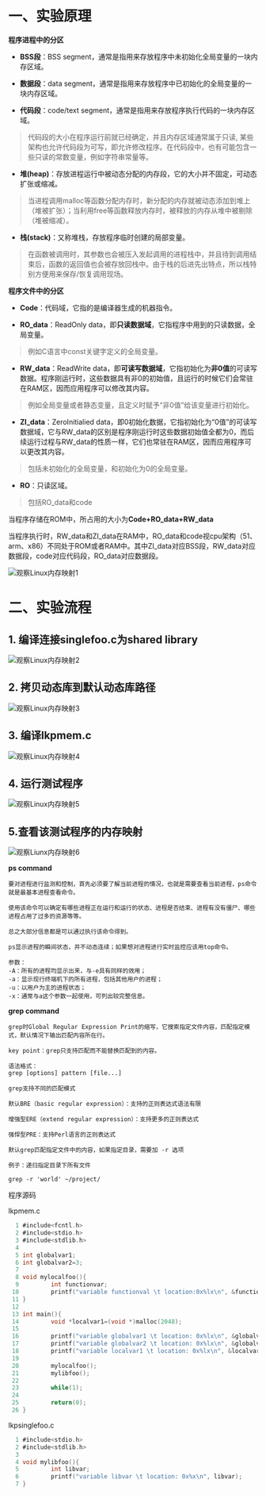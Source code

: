 # 一、实验原理

**程序进程中的分区**

* **BSS段**：BSS segment，通常是指用来存放程序中未初始化全局变量的一块内存区域。

* **数据段**：data segment，通常是指用来存放程序中已初始化的全局变量的一块内存区域。

* **代码段**：code/text segment，通常是指用来存放程序执行代码的一块内存区域。
> 代码段的大小在程序运行前就已经确定，并且内存区域通常属于只读, 某些架构也允许代码段为可写，即允许修改程序。在代码段中，也有可能包含一些只读的常数变量，例如字符串常量等。

* **堆(heap)**：存放进程运行中被动态分配的内存段，它的大小并不固定，可动态扩张或缩减。
> 当进程调用malloc等函数分配内存时，新分配的内存就被动态添加到堆上（堆被扩张）；当利用free等函数释放内存时，被释放的内存从堆中被剔除（堆被缩减）。

* **栈(stack)**：又称堆栈，存放程序临时创建的局部变量。
> 在函数被调用时，其参数也会被压入发起调用的进程栈中，并且待到调用结束后，函数的返回值也会被存放回栈中。由于栈的后进先出特点，所以栈特别方便用来保存/恢复调用现场。


**程序文件中的分区**

* **Code**：代码域，它指的是编译器生成的机器指令。

* **RO_data**：ReadOnly data，即**只读数据域**，它指程序中用到的只读数据，全局变量。
> 例如C语言中const关键字定义的全局变量。

* **RW_data**：ReadWrite data，即**可读写数据域**，它指初始化为**非0值**的可读写数据。程序刚运行时，这些数据具有非0的初始值，且运行的时候它们会常驻在RAM区，因而应用程序可以修改其内容。
> 例如全局变量或者静态变量，且定义时赋予“非0值”给该变量进行初始化。

* **ZI_data**：ZeroInitialied data，即0初始化数据，它指初始化为“0值”的可读写数据域，它与RW_data的区别是程序刚运行时这些数据初始值全都为0，而后续运行过程与RW_data的性质一样，它们也常驻在RAM区，因而应用程序可以更改其内容。
> 包括未初始化的全局变量，和初始化为0的全局变量。

* **RO**：只读区域。
> 包括RO_data和code

当程序存储在ROM中，所占用的大小为**Code+RO_data+RW_data**

当程序执行时，RW_data和ZI_data在RAM中，RO_data和code视cpu架构（51、arm、x86）不同处于ROM或者RAM中。其中ZI_data对应BSS段，RW_data对应数据段，code对应代码段，RO_data对应数据段。

![观察Linux内存映射1](img/观察Linux内存映射1.png)

# 二、实验流程

## 1. 编译连接singlefoo.c为shared library
![观察Linux内存映射2](img/观察Linux内存映射2.png)

## 2. 拷贝动态库到默认动态库路径
![观察Linux内存映射3](img/观察Linux内存映射3.png)

## 3. 编译lkpmem.c
![观察Linux内存映射4](img/观察Linux内存映射4.png)

## 4. 运行测试程序
![观察Linux内存映射5](img/观察Linux内存映射5.png)

## 5.查看该测试程序的内存映射
![观察Liunx内存映射6](img/观察Linux内存映射6.png)

**ps command**
```shell
要对进程进行监测和控制，首先必须要了解当前进程的情况，也就是需要查看当前进程，ps命令就是最基本进程查看命令。

使用该命令可以确定有哪些进程正在运行和运行的状态、进程是否结束、进程有没有僵尸、哪些进程占用了过多的资源等等。

总之大部分信息都是可以通过执行该命令得到。

ps显示进程的瞬间状态，并不动态连续；如果想对进程进行实时监控应该用top命令。

参数：
-A：所有的进程均显示出来，与-e具有同样的效用；
-a：显示现行终端机下的所有进程，包括其他用户的进程；
-u：以用户为主的进程状态；
-x：通常与a这个参数一起使用，可列出较完整信息。
```

**grep command**
```shell
grep时Global Regular Expression Print的缩写，它搜索指定文件内容，匹配指定模式，默认情况下输出匹配内容所在行。

key point：grep只支持匹配而不能替换匹配到的内容。

语法格式：
grep [options] pattern [file...]

grep支持不同的匹配模式

默认BRE（basic regular expression）：支持的正则表达式语法有限

增强型ERE（extend regular expression）：支持更多的正则表达式

强悍型PRE：支持Perl语言的正则表达式

默认grep匹配指定文件中的内容，如果指定目录，需要加 -r 选项

例子：递归指定目录下所有文件

grep -r 'world' ~/project/
```

程序源码

lkpmem.c
```c
  1 #include<fcntl.h>
  2 #include<stdio.h>
  3 #include<stdlib.h>
  4
  5 int globalvar1;
  6 int globalvar2=3;
  7
  8 void mylocalfoo(){
  9         int functionvar;
 10         printf("variable functionval \t location:0x%lx\n", &functionvar);
 11 }
 12
 13 int main(){
 14         void *localvar1=(void *)malloc(2048);
 15
 16         printf("variable globalvar1 \t location: 0x%lx\n", &globalvar1);
 17         printf("variable globalvar2 \t location: 0x%lx\n", &globalvar2);
 18         printf("variable localvar1 \t location: 0x%lx\n", &localvar1);
 19
 20         mylocalfoo();
 21         mylibfoo();
 22
 23         while(1);
 24
 25         return(0);
 26 }
```

lkpsinglefoo.c
```c
  1 #include<stdio.h>
  2 #include<stdlib.h>
  3
  4 void mylibfoo(){
  5         int libvar;
  6         printf("variable libvar \t location: 0x%x\n", libvar);
  7 }
```
